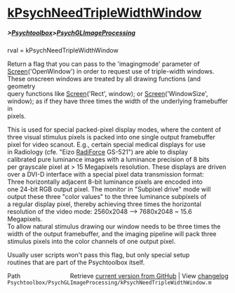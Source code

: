 # [kPsychNeedTripleWidthWindow](kPsychNeedTripleWidthWindow)
##### >[Psychtoolbox](Psychtoolbox)>[PsychGLImageProcessing](PsychGLImageProcessing)

rval = kPsychNeedTripleWidthWindow  
  
Return a flag that you can pass to the 'imagingmode' parameter of  
[Screen](Screen)('OpenWindow') in order to request use of triple-width windows.  
These onscreen windows are treated by all drawing functions (and geometry  
query functions like [Screen](Screen)('Rect', window); or [Screen](Screen)('WindowSize',  
window); as if they have three times the width of the underlying framebuffer in  
pixels.  
  
This is used for special packed-pixel display modes, where the content of  
three visual stimulus pixels is packed into one single output framebuffer  
pixel for video scanout. E.g., certain special medical displays for use  
in Radiology (cfe. "Eizo [RadiForce](RadiForce) GS-521") are able to display  
calibrated pure luminance images with a luminance precision of 8 bits  
per grayscale pixel at \> 15 Megapixels resolution. These displays are driven  
over a DVI-D interface with a special pixel data transmission format:  
Three horizontally adjacent 8-bit luminance pixels are encoded into  
one 24-bit RGB output pixel. The monitor in "Subpixel drive" mode will  
output these three "color values" to the three luminance subpixels of  
a regular display pixel, thereby achieving three times the horizontal  
resolution of the video mode: 2560x2048 --\> 7680x2048 ~ 15.6 Megapixels.  
To allow natural stimulus drawing our window needs to be three times the  
width of the output framebuffer, and the imaging pipeline will pack three  
stimulus pixels into the color channels of one output pixel.  
  
Usually user scripts won't pass this flag, but only special setup  
routines that are part of the Psychtoolbox itself.  
  




<div class="code_header" style="text-align:right;">
  <span style="float:left;">Path&nbsp;&nbsp;</span> <span class="counter">Retrieve <a href=
  "https://raw.github.com/Psychtoolbox-3/Psychtoolbox-3/beta/Psychtoolbox/PsychGLImageProcessing/kPsychNeedTripleWidthWindow.m">current version from GitHub</a> | View <a href=
  "https://github.com/Psychtoolbox-3/Psychtoolbox-3/commits/beta/Psychtoolbox/PsychGLImageProcessing/kPsychNeedTripleWidthWindow.m">changelog</a></span>
</div>
<div class="code">
  <code>Psychtoolbox/PsychGLImageProcessing/kPsychNeedTripleWidthWindow.m</code>
</div>

